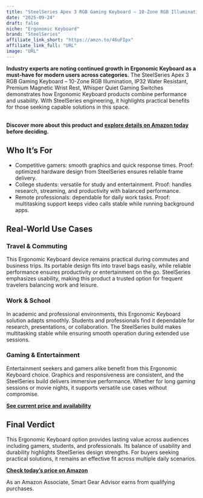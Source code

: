 ```yaml
---
title: "SteelSeries Apex 3 RGB Gaming Keyboard – 10-Zone RGB Illumination, IP32 Water Resistant, Premium Magnetic Wrist Rest, Whisper Quiet Gaming Switches"
date: "2025-09-24"
draft: false
niche: "Ergonomic Keyboard"
brand: "SteelSeries"
affiliate_link_short: "https://amzn.to/46uFIpx"
affiliate_link_full: "URL"
image: "URL"
---
```


<p><strong>Industry experts are noting continued growth in Ergonomic Keyboard as a must-have for modern users across categories.</strong> The SteelSeries Apex 3 RGB Gaming Keyboard – 10-Zone RGB Illumination, IP32 Water Resistant, Premium Magnetic Wrist Rest, Whisper Quiet Gaming Switches demonstrates how Ergonomic Keyboard products combine performance and usability. With SteelSeries engineering, it highlights practical benefits for those seeking capable solutions in this space.</p>
<br>
<strong>Discover more about this product and <a href="https://amzn.to/46uFIpx" rel="nofollow sponsored">explore details on Amazon today</a> before deciding.</strong>
<br>

<h2>Who It’s For</h2>
<ul>
  <li>Competitive gamers: smooth graphics and quick response times. Proof: optimized hardware design from SteelSeries ensures reliable frame delivery.</li>
  <li>College students: versatile for study and entertainment. Proof: handles research, streaming, and productivity with balanced performance.</li>
  <li>Remote professionals: dependable for daily work tasks. Proof: multitasking support keeps video calls stable while running background apps.</li>
</ul>

<h2>Real-World Use Cases</h2>

<h3>Travel & Commuting</h3>
<p>This Ergonomic Keyboard device remains practical during commutes and business trips. Its portable design fits into travel bags easily, while reliable performance ensures productivity or entertainment on the go. SteelSeries emphasizes usability, making this product a trusted option for frequent travelers balancing work and leisure.</p>

<h3>Work & School</h3>
<p>In academic and professional environments, this Ergonomic Keyboard solution adapts smoothly. Students and professionals find it dependable for research, presentations, or collaboration. The SteelSeries build makes multitasking stable while ensuring smooth operation during extended use sessions.</p>

<h3>Gaming & Entertainment</h3>
<p>Entertainment seekers and gamers alike benefit from this Ergonomic Keyboard choice. Graphics and responsiveness are consistent, and the SteelSeries build delivers immersive performance. Whether for long gaming sessions or movie nights, it supports versatile use cases without compromise.</p>

<p><strong><a href="https://amzn.to/46uFIpx" rel="nofollow sponsored">See current price and availability</a></strong></p>

<h2>Final Verdict</h2>
<p>This Ergonomic Keyboard option provides lasting value across audiences including gamers, students, and professionals. Its balance of usability and durability highlights SteelSeries design strengths. For buyers seeking practical solutions, it remains an effective fit across multiple daily scenarios.</p>

<p><strong><a href="https://amzn.to/46uFIpx" rel="nofollow sponsored">Check today’s price on Amazon</a></strong></p>

<p>As an Amazon Associate, Smart Gear Advisor earns from qualifying purchases.</p>
